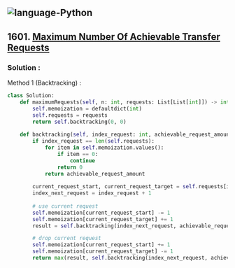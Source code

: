![language-Python](https://img.shields.io/badge/%20-Python-ffd43b?style=for-the-badge&logo=PYTHON)
---

## 1601. [Maximum Number Of Achievable Transfer Requests](https://leetcode.com/problems/maximum-number-of-achievable-transfer-requests)

### Solution :

Method 1 (Backtracking) :
```python
class Solution:
    def maximumRequests(self, n: int, requests: List[List[int]]) -> int:
        self.memoization = defaultdict(int)
        self.requests = requests
        return self.backtracking(0, 0)
    
    def backtracking(self, index_request: int, achievable_request_amount: int) -> int:
        if index_request == len(self.requests):
            for item in self.memoization.values():
                if item == 0:
                    continue
                return 0
            return achievable_request_amount
        
        current_request_start, current_request_target = self.requests[index_request]
        index_next_request = index_request + 1
        
        # use current request
        self.memoization[current_request_start] -= 1
        self.memoization[current_request_target] += 1
        result = self.backtracking(index_next_request, achievable_request_amount+1)

        # drop current request
        self.memoization[current_request_start] += 1
        self.memoization[current_request_target] -= 1
        return max(result, self.backtracking(index_next_request, achievable_request_amount))
```
